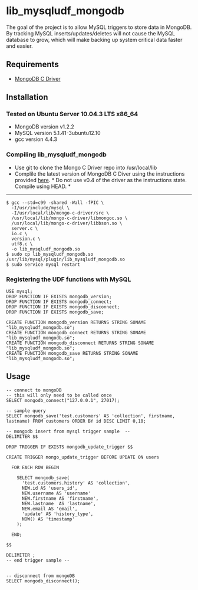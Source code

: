 # lib_mysqludf_mongodb

The goal of the project is to allow MySQL triggers to store data in MongoDB.  By tracking MySQL inserts/updates/deletes will not cause the MySQL database to grow, which will make backing up system critical data faster and easier.

## Requirements
*  [MongoDB C Driver](http://www.mongodb.org/display/DOCS/C+Language+Center)

## Installation

### Tested on Ubuntu Server 10.04.3 LTS x86_64
* MongoDB version v1.2.2
* MySQL version 5.1.41-3ubuntu12.10
* gcc version 4.4.3
  

### Compiling lib_mysqludf_mongodb
* Use git to clone the Mongo C Driver repo into /usr/local/lib
* Complile the latest version of MongoDB C Diver using the instructions provided [here](http://api.mongodb.org/c/current/building.html).  * Do not use v0.4 of the driver as the instructions state. Compile using HEAD. *

- - -

    $ gcc --std=c99 -shared -Wall -fPIC \
      -I/usr/include/mysql \
      -I/usr/local/lib/mongo-c-driver/src \
      /usr/local/lib/mongo-c-driver/libmongoc.so \
      /usr/local/lib/mongo-c-driver/libbson.so \
      server.c \
      io.c \
      version.c \
      utf8.c \ 
      -o lib_mysqludf_mongodb.so
    $ sudo cp lib_mysqludf_mongodb.so /usr/lib/mysql/plugin/lib_mysqludf_mongodb.so
    $ sudo service mysql restart

### Registering the UDF functions with MySQL
    USE mysql;
    DROP FUNCTION IF EXISTS mongodb_version;
    DROP FUNCTION IF EXISTS mongodb_connect;
    DROP FUNCTION IF EXISTS mongodb_disconnect;
    DROP FUNCTION IF EXISTS mongodb_save;

    CREATE FUNCTION mongodb_version RETURNS STRING SONAME "lib_mysqludf_mongodb.so";
    CREATE FUNCTION mongodb_connect RETURNS STRING SONAME "lib_mysqludf_mongodb.so";
    CREATE FUNCTION mongodb_disconnect RETURNS STRING SONAME "lib_mysqludf_mongodb.so";
    CREATE FUNCTION mongodb_save RETURNS STRING SONAME "lib_mysqludf_mongodb.so";

## Usage
    -- connect to mongoDB
    -- this will only need to be called once
    SELECT mongodb_connect("127.0.0.1", 27017);

    -- sample query
    SELECT mongodb_save('test.customers' AS 'collection', firstname, lastname) FROM customers ORDER BY id DESC LIMIT 0,10;

    -- mongodb insert from mysql trigger sample  --
    DELIMITER $$

    DROP TRIGGER IF EXISTS mongodb_update_trigger $$
     
    CREATE TRIGGER mongo_update_trigger BEFORE UPDATE ON users
      
      FOR EACH ROW BEGIN
      
        SELECT mongodb_save(
          'test.customers.history' AS 'collection',
          NEW.id AS 'users_id',
          NEW.username AS 'username'
          NEW.firstname AS 'firstname', 
          NEW.lastname  AS 'lastname',
          NEW.email AS 'email',
          'update' AS 'history_type',
          NOW() AS 'timestamp'
        );
     
      END;

    $$

    DELIMITER ;
    -- end trigger sample --


    -- disconnect from mongoDB
    SELECT mongodb_disconnect();
